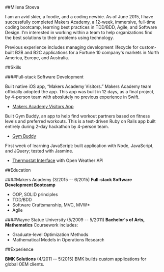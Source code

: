 ##Milena Stoeva

I am an avid skier, a foodie, and a coding newbie. As of June 2015, I have successfully completed Makers Academy, a 12-week, immersive, full-time coding bootcamp, learning best practices in TDD/BDD, Agile, and Software Design. I'm interested in working within a team to help organizations find the best solutions to their problems using technology.

Previous experience includes managing development lifecycle for custom-built B2B and B2C applications for a Fortune 10 company's markets in North America, Europe, and Australia.

##Skills

####Full-stack Software Development

Built native iOS app, “Makers Academy Visitors.” Makers Academy team officially adopted the app. This app was built in 12 days, as a final project, by 4-person team with aboslutely no previous experience in Swift.
- [Makers Academy Visitors App](goo.gl/xN6MlD)

Built Gym Buddy, an app to help find workout partners based on fitness levels and preferred workouts. This is a test-driven Ruby on Rails app built entirely during 2-day hackathon by 4-person team.
- [Gym Buddy](https://gympal.herokuapp.com/)

First week of learning JavaScript: built application with Node, JavaScript, and JQuery; tested with Jasmine.
- [Thermostat Interface](https://github.com/M1lena/Thermostat_Interface) with Open Weather API

##Education

####Makers Academy (3/2015 -- 6/2015)
**Full-stack Software Development Bootcamp**
- OOP, SOLID principles
- TDD/BDD
- Software Craftsmanship, MVC, MVW*
- Agile

####Wayne Statue University (5/2009 -- 5/2011)
**Bachelor's of Arts, Mathematics**
Coursework includes:
- Graduate-level Optimization Methods
- Mathematical Models in Operations Research

##Experience

**BMK Solutions** (4/2011 -- 5/2015)
BMK builds custom applications for global OEM clients.
